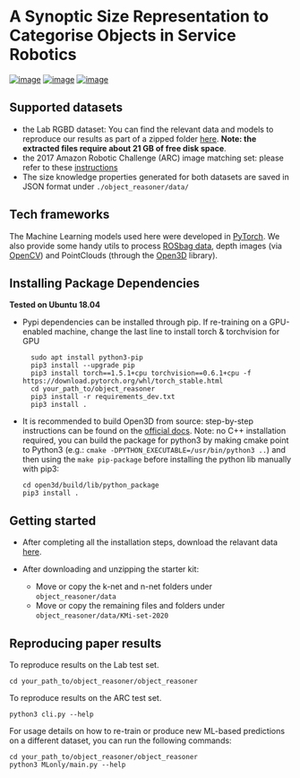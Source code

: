 A Synoptic Size Representation to Categorise Objects in Service Robotics
======================================================

[![image](https://img.shields.io/pypi/v/object_reasoner.svg)](https://pypi.python.org/pypi/object_reasoner)
[![image](https://img.shields.io/badge/Made%20with-Python-1f425f.svg)](https://www.python.org/)
[![image](https://img.shields.io/badge/License-Apache%202.0-blue.svg)](https://opensource.org/licenses/Apache-2.0)

Supported datasets
------------------

-   the Lab RGBD dataset: You can find the relevant data and models to reproduce
our results as part of a zipped folder [here](http://www.mediafire.com/file/df2upaslfrpbd0d/starter_kit.zip/file).
**Note: the extracted files require about 21 GB of free disk space**.
-   the 2017 Amazon Robotic Challenge (ARC) image matching set: please
    refer to these [instructions](https://github.com/andyzeng/arc-robot-vision/tree/master/image-matching/)
- The size knowledge properties generated for both datasets are saved in JSON format under
 ```./object_reasoner/data/```

Tech frameworks
---------------

The Machine Learning models used here were developed in
[PyTorch](https://pytorch.org/). We also provide some handy utils to
process [ROSbag data](http://wiki.ros.org/rosbag/Code%20API#Python_API),
depth images (via [OpenCV](https://opencv.org/)) and PointClouds
(through the [Open3D](http://www.open3d.org) library).


Installing Package Dependencies
------------
**Tested on Ubuntu 18.04**

* Pypi dependencies can be installed through pip.
  If re-training on a GPU-enabled machine, change the last line to install torch & torchvision for GPU

  ```
    sudo apt install python3-pip
    pip3 install --upgrade pip
    pip3 install torch==1.5.1+cpu torchvision==0.6.1+cpu -f https://download.pytorch.org/whl/torch_stable.html
    cd your_path_to/object_reasoner
    pip3 install -r requirements_dev.txt
    pip3 install .
   ```
* It is recommended to build Open3D from source: step-by-step instructions can be found on the [official docs](http://www.open3d.org/docs/release/compilation.html). Note: no C++ installation required, you can build the package
for python3 by making cmake point to Python3 (e.g.: `cmake -DPYTHON_EXECUTABLE=/usr/bin/python3 ..`)
and then using the `make pip-package` before installing the python lib manually with pip3:
    ```
    cd open3d/build/lib/python_package
    pip3 install .
    ```

Getting started
---------------
* After completing all the installation steps, download the relavant data [here](http://www.mediafire.com/file/df2upaslfrpbd0d/starter_kit.zip/file).

* After downloading and unzipping the starter kit:
    * Move or copy the k-net and n-net folders under `object_reasoner/data`
    * Move or copy the remaining files and folders under `object_reasoner/data/KMi-set-2020`

Reproducing paper results
----------------
To reproduce results on the Lab test set.
```
cd your_path_to/object_reasoner/object_reasoner
```
To reproduce results on the ARC test set.
```
python3 cli.py --help
```
For usage details on how to re-train or produce new ML-based predictions on a different dataset,
you can run the following commands:
```
cd your_path_to/object_reasoner/object_reasoner
python3 MLonly/main.py --help
```
